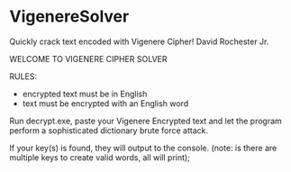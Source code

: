 # VigenereSolver
Quickly crack text encoded with Vigenere Cipher!
David Rochester Jr.

WELCOME TO VIGENERE CIPHER SOLVER

RULES:
- encrypted text must be in English
- text must be encrypted with an English word

Run decrypt.exe, paste your Vigenere Encrypted text and let the program perform
a sophisticated dictionary brute force attack.

If your key(s) is found, they will output to the console.
(note: is there are multiple keys to create valid words, all will print);

